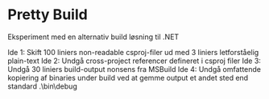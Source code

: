 # Pretty Build #

Eksperiment med en alternativ build løsning til .NET


Ide 1: Skift 100 liniers non-readable csproj-filer ud med 3 liniers letforståelig plain-text
Ide 2: Undgå cross-project referencer defineret i csproj filer
Ide 3: Undgå 30 liniers build-output nonsens fra MSBuild
Ide 4: Undgå omfattende kopiering af binaries under build ved at gemme output et andet sted end standard .\bin\debug